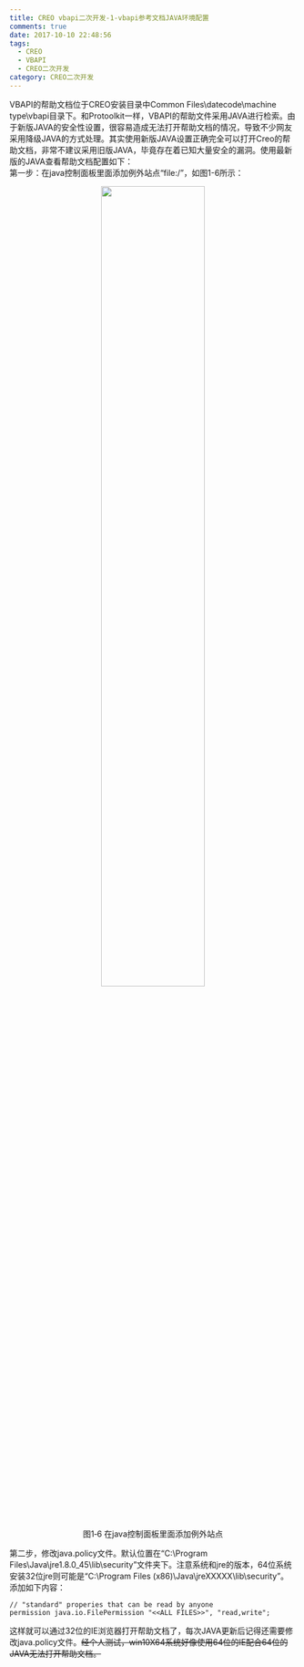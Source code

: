 ```yaml
---
title: CREO vbapi二次开发-1-vbapi参考文档JAVA环境配置
comments: true
date: 2017-10-10 22:48:56
tags:
  - CREO
  - VBAPI
  - CREO二次开发
category: CREO二次开发
---
```


VBAPI的帮助文档位于CREO安装目录中Common Files\datecode\machine type\vbapi目录下。和Protoolkit一样，VBAPI的帮助文件采用JAVA进行检索。由于新版JAVA的安全性设置，很容易造成无法打开帮助文档的情况，导致不少网友采用降级JAVA的方式处理。其实使用新版JAVA设置正确完全可以打开Creo的帮助文档，非常不建议采用旧版JAVA，毕竟存在着已知大量安全的漏洞。使用最新版的JAVA查看帮助文档配置如下：  
第一步：在java控制面板里面添加例外站点“file:/”，如图1-6所示：

<div align="center">
    <img src="/img/proe/vbapi1.6.png" style="width:60%" align="center"/>
    <p>图1‑6 在java控制面板里面添加例外站点</p>
</div>

第二步，修改java.policy文件。默认位置在“C:\Program Files\Java\jre1.8.0_45\lib\security”文件夹下。注意系统和jre的版本，64位系统安装32位jre则可能是“C:\Program Files (x86)\Java\jreXXXXX\lib\security”。添加如下内容：

```text
// "standard" properies that can be read by anyone
permission java.io.FilePermission "<<ALL FILES>>", "read,write";
```

这样就可以通过32位的IE浏览器打开帮助文档了，每次JAVA更新后记得还需要修改java.policy文件。~~经个人测试，win10X64系统好像使用64位的IE配合64位的JAVA无法打开帮助文档。~~
